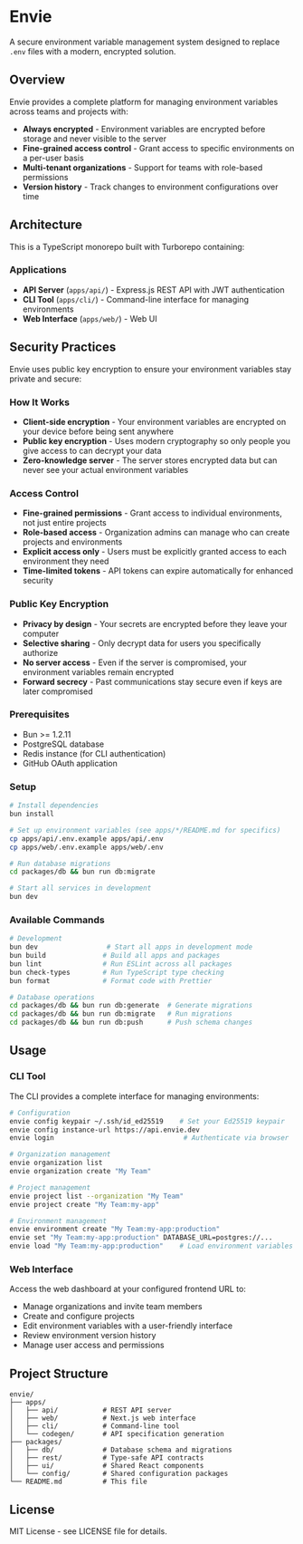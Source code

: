 # Envie

A secure environment variable management system designed to replace `.env` files with a modern, encrypted solution.

## Overview

Envie provides a complete platform for managing environment variables across teams and projects with:

- **Always encrypted** - Environment variables are encrypted before storage and never visible to the server
- **Fine-grained access control** - Grant access to specific environments on a per-user basis
- **Multi-tenant organizations** - Support for teams with role-based permissions
- **Version history** - Track changes to environment configurations over time

## Architecture

This is a TypeScript monorepo built with Turborepo containing:

### Applications
- **API Server** (`apps/api/`) - Express.js REST API with JWT authentication
- **CLI Tool** (`apps/cli/`) - Command-line interface for managing environments
- **Web Interface** (`apps/web/`) - Web UI

## Security Practices

Envie uses public key encryption to ensure your environment variables stay private and secure:

### How It Works
- **Client-side encryption** - Your environment variables are encrypted on your device before being sent anywhere
- **Public key encryption** - Uses modern cryptography so only people you give access to can decrypt your data
- **Zero-knowledge server** - The server stores encrypted data but can never see your actual environment variables

### Access Control
- **Fine-grained permissions** - Grant access to individual environments, not just entire projects
- **Role-based access** - Organization admins can manage who can create projects and environments
- **Explicit access only** - Users must be explicitly granted access to each environment they need
- **Time-limited tokens** - API tokens can expire automatically for enhanced security

### Public Key Encryption
- **Privacy by design** - Your secrets are encrypted before they leave your computer
- **Selective sharing** - Only decrypt data for users you specifically authorize
- **No server access** - Even if the server is compromised, your environment variables remain encrypted
- **Forward secrecy** - Past communications stay secure even if keys are later compromised

### Prerequisites
- Bun >= 1.2.11
- PostgreSQL database
- Redis instance (for CLI authentication)
- GitHub OAuth application

### Setup
```bash
# Install dependencies
bun install

# Set up environment variables (see apps/*/README.md for specifics)
cp apps/api/.env.example apps/api/.env
cp apps/web/.env.example apps/web/.env

# Run database migrations
cd packages/db && bun run db:migrate

# Start all services in development
bun dev
```

### Available Commands
```bash
# Development
bun dev                 # Start all apps in development mode
bun build              # Build all apps and packages
bun lint               # Run ESLint across all packages
bun check-types        # Run TypeScript type checking
bun format             # Format code with Prettier

# Database operations
cd packages/db && bun run db:generate  # Generate migrations
cd packages/db && bun run db:migrate   # Run migrations
cd packages/db && bun run db:push      # Push schema changes
```

## Usage

### CLI Tool
The CLI provides a complete interface for managing environments:

```bash
# Configuration
envie config keypair ~/.ssh/id_ed25519    # Set your Ed25519 keypair
envie config instance-url https://api.envie.dev
envie login                                # Authenticate via browser

# Organization management
envie organization list
envie organization create "My Team"

# Project management
envie project list --organization "My Team"
envie project create "My Team:my-app"

# Environment management
envie environment create "My Team:my-app:production"
envie set "My Team:my-app:production" DATABASE_URL=postgres://...
envie load "My Team:my-app:production"    # Load environment variables
```

### Web Interface
Access the web dashboard at your configured frontend URL to:
- Manage organizations and invite team members
- Create and configure projects
- Edit environment variables with a user-friendly interface
- Review environment version history
- Manage user access and permissions

## Project Structure

```
envie/
├── apps/
│   ├── api/           # REST API server
│   ├── web/           # Next.js web interface
│   ├── cli/           # Command-line tool
│   └── codegen/       # API specification generation
├── packages/
│   ├── db/            # Database schema and migrations
│   ├── rest/          # Type-safe API contracts
│   ├── ui/            # Shared React components
│   └── config/        # Shared configuration packages
└── README.md          # This file
```

## License

MIT License - see LICENSE file for details.